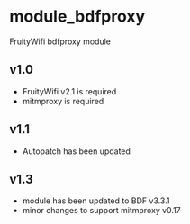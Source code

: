module_bdfproxy
==============

FruityWifi bdfproxy module

v1.0
---------------------------------
- FruityWifi v2.1 is required
- mitmproxy is required


v1.1
---------------------------------
- Autopatch has been updated

v1.3
---------------------------------
- module has been updated to BDF v3.3.1
- minor changes to support mitmproxy v0.17
